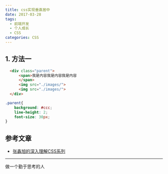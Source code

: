 ```yaml
---
title: css实现垂直居中
date: 2017-03-28
tags:
  - 前端开发
  - 个人成长
  - CSS
categories: CSS
---
```


## 1. 方法一

```html
  <div class="parent">
      <span>我是内容我是内容我是内容
      </span>
      <img src="./images/">
      <img src="./images/">
  </div>
```

```css
.parent{
    background: #ccc;
    line-height: 2;
    font-size: 30px;
}
```
## 参考文章

+ [张鑫旭的深入理解CSS系列](http://www.imooc.com/u/197450/courses?sort=publish)

---
做一个勤于思考的人
